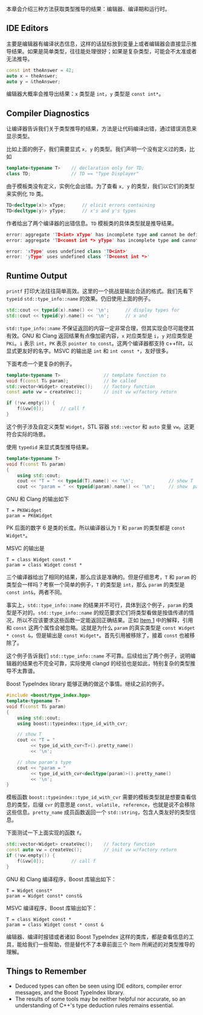 本章会介绍三种方法获取类型推导的结果：编辑器、编译期和运行时。

## IDE Editors
主要是编辑器有编译状态信息，这样的话鼠标放到变量上或者编辑器会直接显示推导结果。如果是简单类型，往往能处理很好；如果是复杂类型，可能会不太准或者无法推导。
```cpp
const int theAnswer = 42;
auto x = theAnswer;
auto y = &theAnswer;
```
编辑器大概率会推导出结果：`x` 类型是 `int`，`y` 类型是 `const int*`。

## Compiler Diagnostics
让编译器告诉我们关于类型推导的结果，方法是让代码编译出错，通过错误消息来显示类型。

比如上面的例子，我们需要显式 `x, y` 的类型。我们声明一个没有定义过的类，比如
```cpp
template<typename T>    // declaration only for TD;
class TD;               // TD == "Type Displayer"
```

由于模板类没有定义，实例化会出错。为了查看 `x, y` 的类型，我们以它们的类型来实例化 `TD` 类。
```cpp
TD<decltype(x)> xType;      // elicit errors containing
TD<decltype(y)> yType;      // x's and y's types
```

作者给出了两个编译器的出错信息。`TD` 模板类的具体类型就是推导结果。
```cpp
error: aggregate 'TD<int> xType' has incomplete type and cannot be defined
error: aggregate 'TD<const int *> yType' has incomplete type and cannot be defined

error: 'xType' uses undefined class 'TD<int>'
error: 'yType' uses undefined class 'TD<const int *>'
```

## Runtime Output
`printf` 打印大法往往简单高效。这里的一个挑战是输出合适的格式。我们先看下 `typeid` `std::type_info::name` 的效果。仍旧使用上面的例子。
```cpp
std::cout << typeid(x).name() << '\n';      // display types for
std::cout << typeid(y).name() << '\n';      // x and 
```

`std::type_info::name` 不保证返回的内容一定非常合理，但其实现会尽可能使其有效。GNU 和 Clang 返回结果有点像加密内容，`x` 对应类型是 `i`，`y` 对应类型是 `PKi`。`i` 表示 `int`，`PK` 表示 `pointer to const`。这两个编译器都支持 c++filt，以显式更友好的名字。MSVC 的输出是 `int` 和 `int const *`，友好很多。

下面考虑一个更复杂的例子。
```cpp
template<typename T>                // template function to
void f(const T& param);             // be called
std::vector<Widget> createVec();    // factory function
const auto vw = createVec();        // init vw w/factory return

if (!vw.empty()) {
    f(&vw[0]);      // call f
}
```

这个例子涉及自定义类型 `Widget`，STL 容器 `std::vector` 和 `auto` 变量 `vw`。这更符合实际的场景。

使用 `typedid` 来显式类型推导结果。
```cpp
template<typename T>
void f(const T& param)
{
    using std::cout;
    cout << "T = " << typeid(T).name() << '\n';             // show T
    cout << "param = " << typeid(param).name() << '\n';     // show  param's type
```

GNU 和 Clang 的输出如下
```
T = PK6Widget
param = PK6Widget
```

PK 后面的数字 6 是类的长度。所以编译器认为 `T` 和 `param` 的类型都是 `const Widget*`。

MSVC 的输出是
```
T = class Widget const *
param = class Widget const *
```

三个编译器给出了相同的结果，那么应该是准确的。但是仔细思考，`T` 和 `param` 的类型会一样吗？考察一个简单的例子，`T` 的类型是 `int`，那么 `param` 的类型是 `const int&`，两者不同。

事实上，`std::type_info::name` 的结果并不可行，具体到这个例子，`param` 的类型是不对的。`std::type_info::name` 的规范要求它们将类型看做是按值传递的情况，所以不应该要求这些函数一定能返回正确结果。正如 [Item 1](/EffectiveModernCpp/ch01_Deducing_Types/01_Understand_template_type_deduction.md) 中的解释，引用和 `const` 这两个属性会被忽略。这就是为什么 `param` 的真实类型是 `const Widget * const &`，但是输出是 `const Widget*`。首先引用被移除了，接着 `const` 也被移除了。

这个例子告诉我们 `std::type_info::name` 不可靠。后续给出了两个例子，说明编辑器的结果也不完全可靠，实际使用 clangd 的经验也是如此，特别复杂的类型推导不太靠谱。

Boost TypeIndex library 能够正确的做这个事情。继续之前的例子。
```cpp
#include <boost/type_index.hpp>
template<typename T>
void f(const T& param)
{
    using std::cout;
    using boost::typeindex::type_id_with_cvr;

    // show T
    cout << "T = "
         << type_id_with_cvr<T>().pretty_name()
         << '\n';

    // show param's type
    cout << "param = "
         << type_id_with_cvr<decltype(param)>().pretty_name()
         << '\n';
}
```

模板函数 `boost::typeindex::type_id_with_cvr` 需要的模板类型就是想要查看信息的类型，后缀 `cvr` 的意思是 `const, volatile, reference`，也就是说不会移除这些信息。`pretty_name` 成员函数返回一个 `std::string`，包含人类友好的类型信息。

下面测试一下上面实现的函数 `f`。
```cpp
std::vector<Widget> createVec();    // factory function
const auto vw = createVec();        // init vw w/factory return
if (!vw.empty()) {
    f(&vw[0]);          // call f
}
```

GNU 和 Clang 编译程序，Boost 库输出如下：
```
T = Widget const*
param = Widget const* const&
```

MSVC 编译程序，Boost 库输出如下：
```
T = class Widget const *
param = class Widget const * const &
```

编辑器、编译时报错或者诸如 Boost TypeIndex 这样的类库，都是查看信息的工具，能给我们一些帮助，但是替代不了本章前面三个 Item 所阐述的对类型推导的理解。

## Things to Remember
* Deduced types can often be seen using IDE editors, compiler error messages, and the Boost TypeIndex library.
* The results of some tools may be neither helpful nor accurate, so an understanding of C++'s type deduction rules remains essential.

